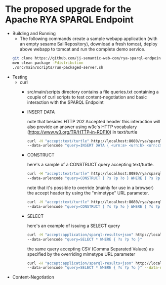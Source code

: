 # The proposed upgrade for the Apache RYA SPARQL Endpoint
* Building and Running 
  * The following commands create a sample webapp application (with an empty sesame SailRepository),
  download a fresh tomcat, deploy above webapp to tomcat and run the complete demo service.
  ```bash
  git clone https://github.com/jj-semantic-web-com/rya-sparql-endpoint.git
  mvn clean package -Pdistribution
  ./src/main/scripts/run-packaged-server.sh
  ```
* Testing 
  * curl
    * src/main/scripts directory contains a file queries.txt containing a couple of curl scripts to test
      content-negotiation and basic interaction with the SPARQL Endpoint
    * INSERT DATA

      note that besides HTTP 202 Accepted header this interaction will also provide an answer using w3c's HTTP vocabulary
      (https://www.w3.org/TR/HTTP-in-RDF10) in text/turtle
      ```bash
      curl -H "accept:text/turtle" http://localhost:8080/rya/sparql \
      --data-urlencode "query=INSERT DATA { <urn:a> <urn:b> <urn:c> }"
      ```
    * CONSTRUCT

      here's a sample of a CONSTRUCT query accepting text/turtle.
      ```bash
      curl -H "accept:text/turtle" http://localhost:8080/rya/sparql \
      --data-urlencode "query=CONSTRUCT { ?s ?p ?o } WHERE { ?s ?p ?o }"
      ```
      note that it's possible to override (mainly for use in a browser) the accept header by using the "mimetype" URL parameter.
      ```bash
      curl -H "accept:text/turtle" http://localhost:8080/rya/sparql \
      --data-urlencode "query=CONSTRUCT { ?s ?p ?o } WHERE { ?s ?p ?o }"
      ````
      
    * SELECT
    
      here's an example of issuing a SELECT query
      ```bash
      curl -H "accept:application/sparql-results+json" http://localhost:8080/rya/sparql \
      --data-urlencode "query=SELECT * WHERE { ?s ?p ?o }"
      ```
      
      the same query accepting CSV (Comma Separated Values) as specified by the overriding mimetype URL parameter
      ```bash
      curl -H "accept:application/sparql-results+json" http://localhost:8080/rya/sparql \
      --data-urlencode "query=SELECT * WHERE { ?s ?p ?o }" --data-urlencode "mimetype=text/csv"
      ```
* Content-Negotiation
